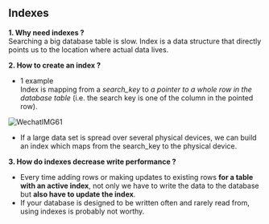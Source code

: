 ## Indexes

**1. Why need indexes ?**  
Searching a big database table is slow. Index is a data structure that directly points us to the location where actual data lives.

**2. How to create an index ?**  
- 1 example    
Index is mapping from a _search_key_ to _a pointer to a whole row in the database table_ (i.e. the search key is one of the column in the pointed row).

![WechatIMG61](https://user-images.githubusercontent.com/26174882/157592664-6dc35f3a-aacf-42f6-9e3f-a363172e74cc.jpeg)

- If a large data set is spread over several physical devices, we can build an index which maps from the search_key to the physical device.

**3. How do indexes decrease write performance ?**
- Every time adding rows or making updates to existing rows **for a table with an active index**, not only we have to write the data to the database but **also have to update the index**.
- If your database is designed to be written often and rarely read from, using indexes is probably not worthy.
